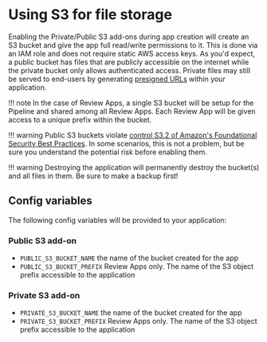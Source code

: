 # Using S3 for file storage

Enabling the Private/Public S3 add-ons during app creation will create an S3 bucket and give the app full read/write permissions to it. This is done via an IAM role and does not require static AWS access keys. As you'd expect, a public bucket has files that are publicly accessible on the internet while the private bucket only allows authenticated access. Private files may still be served to end-users by generating [presigned URLs](https://docs.aws.amazon.com/AmazonS3/latest/userguide/ShareObjectPreSignedURL.html) within your application.

!!! note
    In the case of Review Apps, a single S3 bucket will be setup for the Pipeline and shared among all Review Apps. Each Review App will be given access to a unique prefix within the bucket.

!!! warning
    Public S3 buckets violate [control S3.2 of Amazon's Foundational Security Best Practices](https://docs.aws.amazon.com/securityhub/latest/userguide/securityhub-standards-fsbp-controls.html#fsbp-s3-2). In some scenarios, this is not a problem, but be sure you understand the potential risk before enabling them.

!!! warning
    Destroying the application will permanently destroy the bucket(s) and all files in them. Be sure to make a backup first!

## Config variables

The following config variables will be provided to your application:

### Public S3 add-on

* `PUBLIC_S3_BUCKET_NAME` the name of the bucket created for the app
* `PUBLIC_S3_BUCKET_PREFIX` Review Apps only. The name of the S3 object prefix accessible to the application

### Private S3 add-on

* `PRIVATE_S3_BUCKET_NAME` the name of the bucket created for the app
* `PRIVATE_S3_BUCKET_PREFIX` Review Apps only. The name of the S3 object prefix accessible to the application
